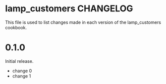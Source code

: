# lamp_customers CHANGELOG

This file is used to list changes made in each version of the lamp_customers cookbook.

# 0.1.0

Initial release.

- change 0
- change 1

